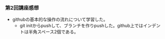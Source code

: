 ### 第2回講座感想

- githubの基本的な操作の流れについて学習した。
  - git initからpushして、ブランチを作りpushした。github上ではインデントは半角スペース2個である。